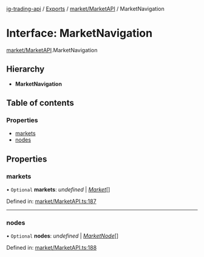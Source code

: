 [ig-trading-api](../README.md) / [Exports](../modules.md) / [market/MarketAPI](../modules/market_marketapi.md) / MarketNavigation

# Interface: MarketNavigation

[market/MarketAPI](../modules/market_marketapi.md).MarketNavigation

## Hierarchy

- **MarketNavigation**

## Table of contents

### Properties

- [markets](market_marketapi.marketnavigation.md#markets)
- [nodes](market_marketapi.marketnavigation.md#nodes)

## Properties

### markets

• `Optional` **markets**: _undefined_ \| [_Market_](market_marketapi.market.md)[]

Defined in: [market/MarketAPI.ts:187](https://github.com/bennycode/ig-trading-api/blob/aeb83dc/src/market/MarketAPI.ts#L187)

---

### nodes

• `Optional` **nodes**: _undefined_ \| [_MarketNode_](market_marketapi.marketnode.md)[]

Defined in: [market/MarketAPI.ts:188](https://github.com/bennycode/ig-trading-api/blob/aeb83dc/src/market/MarketAPI.ts#L188)
